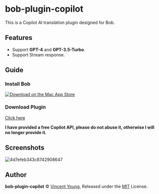 # bob-plugin-copilot
This is a Copilot AI translation plugin designed for Bob.

## Features
- Support **GPT-4** and **GPT-3.5-Turbo**.
- Support Stream response.

## Guide
### Install Bob
[![Download on the Mac App Store](https://cdn.ripperhe.com/oss/master/2022/0626/Download_on_the_Mac_App_Store_Badge_US-UK_RGB_blk_092917.svg)](https://apps.apple.com/cn/app/id1630034110#?platform=mac)

### Download Plugin
[Click here](https://github.com/missuo/bob-plugin-copilot/releases)

**I have provided a free Copilot API, please do not abuse it, otherwise I will no longer provide it.**

## Screenshots
![4d7efeb343c8742908647](https://missuo.ru/file/4d7efeb343c8742908647.png)

## Author
**bob-plugin-copilot** © [Vincent Young](https://github.com/missuo), Released under the [MIT](./LICENSE) License.<br>